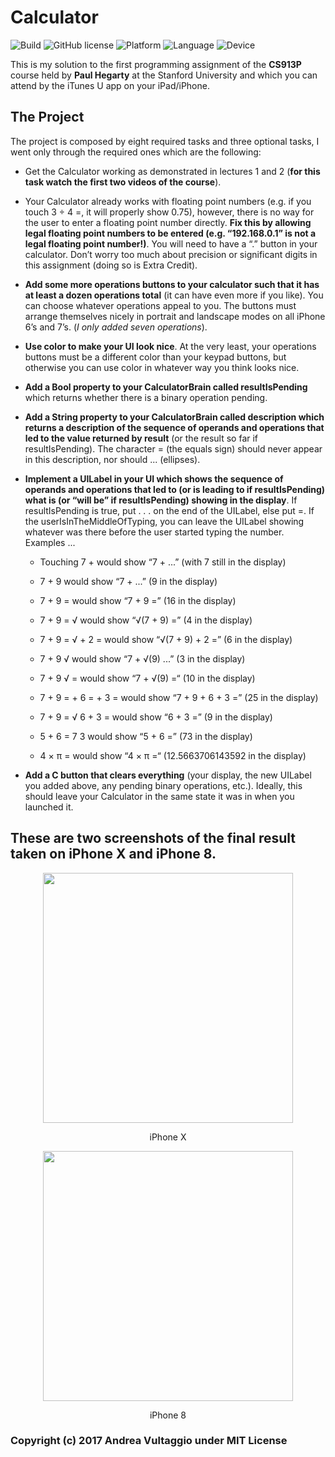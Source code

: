 # Calculator 
![Build](https://img.shields.io/badge/build-passed-brightgreen.svg)
![GitHub license](https://img.shields.io/badge/license-MIT-yellowgreen.svg)
![Platform](https://img.shields.io/badge/platform-iOS-blue.svg)
![Language](https://img.shields.io/badge/language-Swift-orange.svg)
![Device](https://img.shields.io/badge/device-iPhone-lightgrey.svg)

This is my solution to the first programming assignment of the **CS913P** course held by **Paul Hegarty** at the Stanford University and which you can attend by the iTunes U app on your iPad/iPhone.

## The Project
The project is composed by eight required tasks and three optional tasks, I went only through the required ones which are the following:

- Get the Calculator working as demonstrated in lectures 1 and 2 (**for this task watch the first two videos of the course**).

- Your Calculator already works with floating point numbers (e.g. if you touch 3 ÷ 4 =, it will properly show 0.75), however, there is no way for the user to enter a floating point number directly. **Fix this by allowing legal floating point numbers to be entered (e.g. “192.168.0.1” is not a legal floating point number!)**. You will need to have a “.” button in your calculator. Don’t worry too much about precision or significant digits in this assignment (doing so is Extra Credit).

- **Add some more operations buttons to your calculator such that it has at least a dozen operations total** (it can have even more if you like). You can choose whatever operations appeal to you. The buttons must arrange themselves nicely in portrait and landscape modes on all iPhone 6’s and 7’s. (_I only added seven operations_).

- **Use color to make your UI look nice**. At the very least, your operations buttons must be a different color than your keypad buttons, but otherwise you can use color in whatever way you think looks nice.

- **Add a Bool property to your CalculatorBrain called resultIsPending** which returns whether there is a binary operation pending.

- **Add a String property to your CalculatorBrain called description which returns a description of the sequence of operands and operations that led to the value returned by result** (or the result so far if resultIsPending). The character = (the equals sign) should never appear in this description, nor should ... (ellipses).

- **Implement a UILabel in your UI which shows the sequence of operands and operations that led to (or is leading to if resultIsPending) what is (or “will be” if resultIsPending) showing in the display**. If resultIsPending is true, put . . . on the end of the UILabel, else put =. If the userIsInTheMiddleOfTyping, you can leave the UILabel showing whatever was there before the user started typing the number. Examples ...

  -  Touching 7 + would show “7 + ...” (with 7 still in the display)
  
  -  7 + 9 would show “7 + ...” (9 in the display)
  
  -  7 + 9 = would show “7 + 9 =” (16 in the display)
  
  -  7 + 9 = √ would show “√(7 + 9) =” (4 in the display)
  
  -  7 + 9 = √ + 2 = would show “√(7 + 9) + 2 =” (6 in the display)
  
  -  7 + 9 √ would show “7 + √(9) ...” (3 in the display)
  
  -  7 + 9 √ = would show “7 + √(9) =“ (10 in the display)
  
  -  7 + 9 = + 6 = + 3 = would show “7 + 9 + 6 + 3 =” (25 in the display)
  
  -  7 + 9 = √ 6 + 3 = would show “6 + 3 =” (9 in the display)
  
  -  5 + 6 = 7 3 would show “5 + 6 =” (73 in the display)
  
  -  4 × π = would show “4 × π =“ (12.5663706143592 in the display)

- **Add a C button that clears everything** (your display, the new UILabel you added above, any pending binary operations, etc.). Ideally, this should leave your Calculator in the same state it was in when you launched it.

## These are two screenshots of the final result taken on iPhone X and iPhone 8.
  <p align="center"> <img src="https://github.com/or1onsli/Calculator/blob/master/iPhone%20X.png" width="400"> <p>
  <p align="center"> iPhone X <p>
  <p align="center"> <img src="https://github.com/or1onsli/Calculator/blob/master/iPhone%208.png" width="400"> <p>
  <p align="center"> iPhone 8 <p>

### Copyright (c) 2017 Andrea Vultaggio under MIT License
